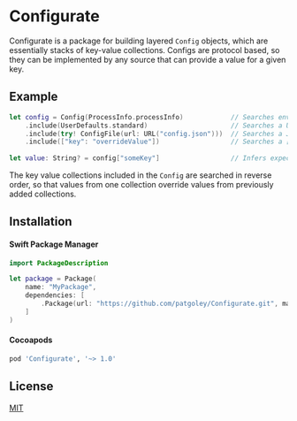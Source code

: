 # Configurate

Configurate is a package for building layered `Config` objects, which are essentially stacks of key-value collections.
Configs are protocol based, so they can be implemented by any source that can provide a value for a given key.

## Example

```swift
let config = Config(ProcessInfo.processInfo)            // Searches environment variables
    .include(UserDefaults.standard)                     // Searches a UserDefaults instance
    .include(try! ConfigFile(url: URL("config.json")))  // Searches a JSON or Plist config file, must result in [String: Any]
    .include(["key": "overrideValue"])                  // Searches a [String: Any] Dictionary
    
let value: String? = config["someKey"]                  // Infers expected return type
```

The key value collections included in the `Config` are searched in reverse order, so that values from one collection override values from previously added collections.

## Installation

#### Swift Package Manager

```swift
import PackageDescription

let package = Package(
    name: "MyPackage",
    dependencies: [
        .Package(url: "https://github.com/patgoley/Configurate.git", majorVersion: 1),
    ]
)
```

#### Cocoapods

```ruby
pod 'Configurate', '~> 1.0'
```

## License

[MIT](LICENSE)
